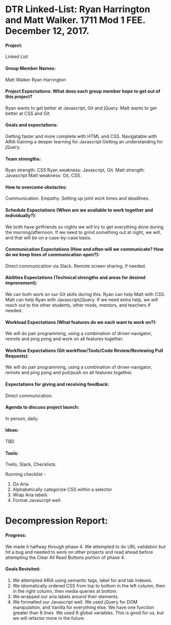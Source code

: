 # DTR Linked-List: Ryan Harrington and Matt Walker. 1711 Mod 1 FEE. December 12, 2017.

#### Project:
Linked List

#### Group Member Names:
Matt Walker
Ryan Harrington

#### Project Expectations: What does each group member hope to get out of this project?
Ryan wants to get better at Javascript, Git and jQuery.
Matt wants to get better at CSS and Git. 

#### Goals and expectations:
Getting faster and more complete with HTML and CSS.
Navigatable with ARIA
Gaining a deeper learning for Javascript
Getting an understanding for jQuery. 

#### Team strengths:
Ryan strength: CSS
Ryan weakness: Javascript, Git.
Matt strength: Javascript
Matt weakness: Git, CSS. 

#### How to overcome obstacles:
Communication. Empathy. Setting up joint work times and deadlines.

#### Schedule Expectations (When are we available to work together and individually?):
We both have girlfriends so nights we will try to get everything done during the morning/afternoon.
If we need to grind something out at night, we will, and that will be on a case-by-case basis. 

#### Communication Expectations (How and often will we communicate? How do we keep lines of communication open?):
Direct communication via Slack.
Remote screen sharing, if needed. 

#### Abilities Expectations (Technical strengths and areas for desired improvement):
We can both work on our Git skills during this. Ryan can help Matt with CSS. Matt can help Ryan with Javascript/jQuery. If we need extra help, we will reach out to the other students, other mods, mentors, and teachers if needed.

#### Workload Expectations (What features do we each want to work on?):
We will do pair programming, using a combination of driver-navigator, remote and ping pong and work on all features together. 

#### Workflow Expectations (Git workflow/Tools/Code Review/Reviewing Pull Requests):
We will do pair programming, using a combination of driver-navigator, remote and ping pong and pull/push on all features together. 

#### Expectations for giving and receiving feedback:
Direct communication. 

#### Agenda to discuss project launch:
In person, daily. 

#### Ideas:
TBD

#### Tools:
Trello, Slack, Checklists.

Running checklist -

1. Do Aria
2. Alphabetically categorize CSS within a selector
3. Wrap Aria labels
4. Format Javascript well.

# Decompression Report: 

#### Progress:

We made it halfway through phase 4. We attempted to do URL validation but hit a bug and needed to work on other projects and read ahead before attempting the Clear All Read Buttons portion of phase 4. 

#### Goals Revisited:

1. We attempted ARIA using semantic tags, label for and tab indexes. 
2. We idiomatically ordered CSS from top to bottom in the left column, then in the right column, then media queries at bottom. 
3. We wrapped our aria labels around their elements. 
4. We formatted our Javascript well. We used jQuery for DOM manipulation, and Vanilla for everything else. We have one function greater than 8 lines. We used 9 global variables. This is good for us, but we will refactor more in the future. 

